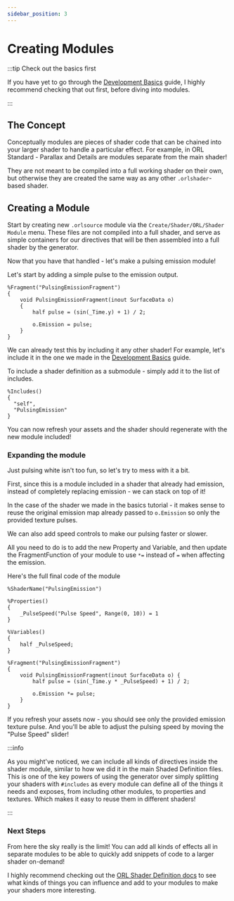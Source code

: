 ```yaml
---
sidebar_position: 3
---
```


# Creating Modules

:::tip Check out the basics first

If you have yet to go through the [Development Basics](/docs/generator/development-basics) guide, I highly recommend checking that out first, before diving into modules.

:::

## The Concept

Conceptually modules are pieces of shader code that can be chained into your larger shader to handle a particular effect. For example, in ORL Standard - Parallax and Details are modules separate from the main shader!

They are not meant to be compiled into a full working shader on their own, but otherwise they are created the same way as any other `.orlshader`-based shader.

## Creating a Module

Start by creating new `.orlsource` module via the `Create/Shader/ORL/Shader Module` menu. These files are not compiled into a full shader, and serve as simple containers for our directives that will be then assembled into a full shader by the generator.


Now that you have that handled - let's make a pulsing emission module!

Let's start by adding a simple pulse to the emission output.

```hlsl
%Fragment("PulsingEmissionFragment")
{
    void PulsingEmissionFragment(inout SurfaceData o)
    {
        half pulse = (sin(_Time.y) + 1) / 2;

        o.Emission = pulse;
    }
}
```

We can already test this by including it any other shader! For example, let's include it in the one we made in the [Development Basics](/docs/generator/development-basics) guide.

To include a shader definition as a submodule - simply add it to the list of includes.

```hlsl
%Includes()
{
  "self",
  "PulsingEmission"
}
```

You can now refresh your assets and the shader should regenerate with the new module included!

### Expanding the module

Just pulsing white isn't too fun, so let's try to mess with it a bit.

First, since this is a module included in a shader that already had emission, instead of completely replacing emission - we can stack on top of it!

In the case of the shader we made in the basics tutorial - it makes sense to reuse the original emission map already passed to `o.Emission` so only the provided texture pulses.

We can also add speed controls to make our pulsing faster or slower.

All you need to do is to add the new Property and Variable, and then update the FragmentFunction of your module to use `*=` instead of `=` when affecting the emission.

Here's the full final code of the module

```hlsl
%ShaderName("PulsingEmission")

%Properties()
{
    _PulseSpeed("Pulse Speed", Range(0, 10)) = 1
}

%Variables()
{
    half _PulseSpeed;
}

%Fragment("PulsingEmissionFragment")
{
    void PulsingEmissionFragment(inout SurfaceData o) {
        half pulse = (sin(_Time.y * _PulseSpeed) + 1) / 2;

        o.Emission *= pulse;
    }
}
```

If you refresh your assets now - you should see only the provided emission texture pulse. And you'll be able to adjust the pulsing speed by moving the "Pulse Speed" slider!

:::info

As you might've noticed, we can include all kinds of directives inside the shader module, similar to how we did it in the main Shaded Definition files. This is one of the key powers of using the generator over simply splitting your shaders with `#includes` as every module can define all of the things it needs and exposes, from including other modules, to properties and textures. Which makes it easy to reuse them in different shaders!

:::

### Next Steps

From here the sky really is the limit! You can add all kinds of effects all in separate modules to be able to quickly add snippets of code to a larger shader on-demand!

I highly recommend checking out the [ORL Shader Definition docs](/docs/generator/orl-shader-definition) to see what kinds of things you can influence and add to your modules to make your shaders more interesting.
